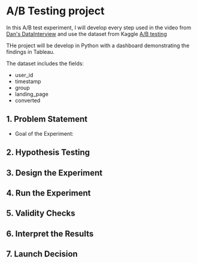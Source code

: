 # A/B Testing project

In this A/B test experiment, I will develop every step used in the video from [Dan's DataInterview](https://www.youtube.com/watch?v=DUNk4GPZ9bw&list=PLKY9mP2WUbt61RxSTpm6eWkNbBZNUhiUg) and use the dataset from Kaggle [A/B testing](https://www.kaggle.com/datasets/zhangluyuan/ab-testing?resource=download)

THe project will be develop in Python with a dashboard demonstrating the findings in Tableau.

The dataset includes the fields:
- user_id
- timestamp
- group
- landing_page
- converted

## 1. Problem Statement
- Goal of the Experiment:

## 2. Hypothesis Testing

## 3. Design the Experiment

## 4. Run the Experiment

## 5. Validity Checks

## 6. Interpret the Results

## 7. Launch Decision
